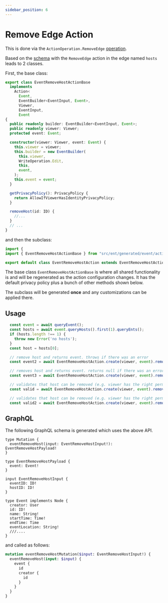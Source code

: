 ```yaml
---
sidebar_position: 6
---
```


# Remove Edge Action

This is done via the `ActionOperation.RemoveEdge` [operation](/docs/ent-schema/actions#operation).

Based on the [schema](/docs/actions/action#schema) with the `RemoveEdge` action in the edge named `hosts` leads to 2 classes.

First, the base class:

```ts title="src/ent/generated/event/actions/event_remove_host_action_base.ts"
export class EventRemoveHostActionBase 
  implements
    Action<
      Event,
      EventBuilder<EventInput, Event>,
      Viewer,
      EventInput,
      Event
{
  public readonly builder: EventBuilder<EventInput, Event>;
  public readonly viewer: Viewer; 
  protected event: Event;

  constructor(viewer: Viewer, event: Event) {
    this.viewer = viewer;
    this.builder = new EventBuilder(
      this.viewer,
      WriteOperation.Edit,
      this,
      event,
    );
    this.event = event;
  }

  getPrivacyPolicy(): PrivacyPolicy {
    return AllowIfViewerHasIdentityPrivacyPolicy;
  }

  removeHost(id: ID) {
    //...
  }
  // ...
}

```

and then the subclass:

```ts title="src/ent/event/actions/event_remove_host_action.ts"
import {
import { EventRemoveHostActionBase } from "src/ent/generated/event/actions/event_remove_host_action_base";

export default class EventRemoveHostAction extends EventRemoveHostActionBase {}
```

The base class `EventRemoveHostActionBase` is where all shared functionality is and will be regenerated as the action configuration changes. It has the default privacy policy plus a bunch of other methods shown below.

The subclass will be generated **once** and any customizations can be applied there.

## Usage

```ts
  const event = await queryEvent();
  const hosts = await event.queryHosts().first(1).queryEnts();
  if (hosts.length !== 1) {
    throw new Error('no hosts');
  }
  const host = hosts[0];

  // remove host and returns event. throws if there was an error
  const event2 = await EventRemoveHostAction.create(viewer, event).removeHost(host.id).saveX();

  // removes host and returns event. returns null if there was an error
  const event3 = await EventRemoveHostAction.create(viewer, event).removeHost(host.id).save();

  // validates that host can be removed (e.g. viewer has the right permissions or the validator allows it) and throws if not
  const valid = await EventRemoveHostAction.create(viewer, event).removeHost(host.id).validX();

  // validates that host can be removed (e.g. viewer has the right permissions or the validator allows it) and returns true/false 
  const valid2 = await EventRemoveHostAction.create(viewer, event).removeHost(host.id).valid();
```

## GraphQL

The following GraphQL schema is generated which uses the above API.

``` title="src/graphql/generated/schema.gql"
type Mutation {
  eventRemoveHost(input: EventRemoveHostInput!): EventRemoveHostPayload!
}

type EventRemoveHostPayload {
  event: Event!
}

input EventRemoveHostInput {
  eventID: ID!
  hostID: ID!
}

type Event implements Node {
  creator: User
  id: ID!
  name: String!
  startTime: Time!
  endTime: Time
  eventLocation: String!
  ///.... 
}

```

and called as follows:

```graphql
mutation eventRemoveHostMutation($input: EventRemoveHostInput!) {
  eventRemoveHost(input: $input) {
    event {
      id 
      creator {
        id
      }
    }
  }
}
```
